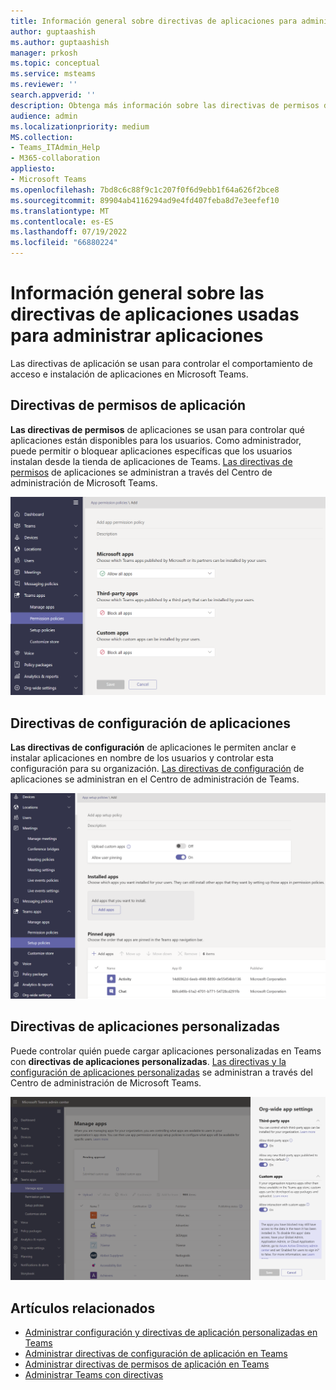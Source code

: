 ```yaml
---
title: Información general sobre directivas de aplicaciones para administrar aplicaciones en Teams
author: guptaashish
ms.author: guptaashish
manager: prkosh
ms.topic: conceptual
ms.service: msteams
ms.reviewer: ''
search.appverid: ''
description: Obtenga más información sobre las directivas de permisos de las aplicaciones, las directivas de configuración de aplicaciones y las directivas de aplicación personalizadas que se usan para administrar aplicaciones en Microsoft Teams.
audience: admin
ms.localizationpriority: medium
MS.collection:
- Teams_ITAdmin_Help
- M365-collaboration
appliesto:
- Microsoft Teams
ms.openlocfilehash: 7bd8c6c88f9c1c207f0f6d9ebb1f64a626f2bce8
ms.sourcegitcommit: 89904ab4116294ad9e4fd407feba8d7e3eefef10
ms.translationtype: MT
ms.contentlocale: es-ES
ms.lasthandoff: 07/19/2022
ms.locfileid: "66880224"
---
```

# <a name="overview-of-app-policies-used-to-manage-apps"></a>Información general sobre las directivas de aplicaciones usadas para administrar aplicaciones

Las directivas de aplicación se usan para controlar el comportamiento de acceso e instalación de aplicaciones en Microsoft Teams.

## <a name="app-permission-policies"></a>Directivas de permisos de aplicación

**Las directivas de permisos** de aplicaciones se usan para controlar qué aplicaciones están disponibles para los usuarios. Como administrador, puede permitir o bloquear aplicaciones específicas que los usuarios instalan desde la tienda de aplicaciones de Teams. [Las directivas de permisos](teams-app-permission-policies.md) de aplicaciones se administran a través del Centro de administración de Microsoft Teams.

![Captura de pantalla de la directiva de permisos de aplicaciones.](media/app-permission-policy.png)

## <a name="app-setup-policies"></a>Directivas de configuración de aplicaciones

**Las directivas de configuración** de aplicaciones le permiten anclar e instalar aplicaciones en nombre de los usuarios y controlar esta configuración para su organización. [Las directivas de configuración](teams-app-setup-policies.md) de aplicaciones se administran en el Centro de administración de Teams.

![Captura de pantalla de la directiva de configuración de aplicaciones en el Centro de administración de Teams.](media/app-setup-policy.png)

## <a name="custom-app-policies"></a>Directivas de aplicaciones personalizadas

Puede controlar quién puede cargar aplicaciones personalizadas en Teams con **directivas de aplicaciones personalizadas**. [Las directivas y la configuración de aplicaciones personalizadas](teams-custom-app-policies-and-settings.md) se administran a través del Centro de administración de Microsoft Teams.

![Captura de pantalla de la directiva de aplicación personalizada.](media/custom-app-policy.png)

## <a name="related-articles"></a>Artículos relacionados

* [Administrar configuración y directivas de aplicación personalizadas en Teams](teams-custom-app-policies-and-settings.md)
* [Administrar directivas de configuración de aplicación en Teams](teams-app-setup-policies.md)
* [Administrar directivas de permisos de aplicación en Teams](teams-app-permission-policies.md)
* [Administrar Teams con directivas](manage-teams-with-policies.md)
